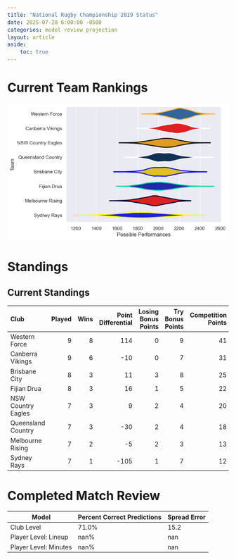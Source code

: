 ```yaml
---  
title: "National Rugby Championship 2019 Status"  
date: 2025-07-28 6:00:00 -0500  
categories: model review projection  
layout: article  
aside:  
    toc: true  
---
```

# Current Team Rankings


![Club Rankings](plots/rankings_National_Rugby_Championship_2019.png)
# Standings

## Current Standings


| Club               |   Played |   Wins |   Point Differential |   Losing Bonus Points |   Try Bonus Points |   Competition Points |
|:-------------------|---------:|-------:|---------------------:|----------------------:|-------------------:|---------------------:|
| Western Force      |        9 |      8 |                  114 |                     0 |                  9 |                   41 |
| Canberra Vikings   |        9 |      6 |                  -10 |                     0 |                  7 |                   31 |
| Brisbane City      |        8 |      3 |                   11 |                     3 |                  8 |                   25 |
| Fijian Drua        |        8 |      3 |                   16 |                     1 |                  5 |                   22 |
| NSW Country Eagles |        7 |      3 |                    9 |                     2 |                  4 |                   20 |
| Queensland Country |        7 |      3 |                  -30 |                     2 |                  4 |                   18 |
| Melbourne Rising   |        7 |      2 |                   -5 |                     2 |                  3 |                   13 |
| Sydney Rays        |        7 |      1 |                 -105 |                     1 |                  7 |                   12 |



# Completed Match Review


| Model | Percent Correct Predictions | Spread Error |
| ------ | ------ | ------ |
| Club Level | 71.0% | 15.2 |
| Player Level: Lineup | nan% | nan |
| Player Level: Minutes | nan% | nan |

